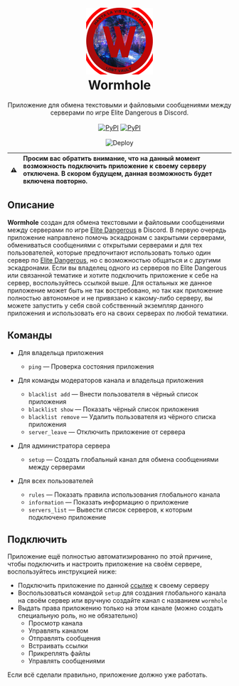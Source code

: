 <h1 align="center">
  <br>
  <img src="sources/images/Wormhole - Logo - Small.png" alt="ᓚᘏᗢ" width="150" height="150">
  <br>
  Wormhole
  <br>
</h1>

<p align="center">
    Приложение для обмена текстовыми и файловыми сообщениями между серверами по игре Elite Dangerous в Discord.
    <br/>
    <br/>
    <a href="https://discord.gg/HFqmXPvMxC">
    <img alt="PyPI" src="https://img.shields.io/discord/866758975345393734?color=90ff00&label=Developers&logo=Discord&logoColor=90ff00" alt="Developers"></a>
    <a href="https://discord.com/oauth2/authorize?client_id=876127339161981059&scope=bot%20applications.commands">
    <img alt="PyPI" src="https://img.shields.io/github/last-commit/beigbeider/wormhole/master?color=22d0ff&label=%D0%9F%D0%BE%D0%B4%D0%BA%D0%BB%D1%8E%D1%87%D0%B8%D1%82%D1%8C%20%D0%BF%D1%80%D0%B8%D0%BB%D0%BE%D0%B6%D0%B5%D0%BD%D0%B8%D0%B5&logo=discord&logoColor=22d0ff" alt="Подключить приложение"></a>
    <br/>
    <br/>
    <a href="https://heroku.com/deploy?template=https://github.com/beigbeider/wormhole/tree/deploy"></a>
    <img src="https://www.herokucdn.com/deploy/button.svg" alt="Deploy">
</p>

:warning: | Просим вас обратить внимание, что на данный момент возможность подключить приложение к своему серверу отключена. В скором будущем, данная возможность будет включена повторно.
:---: | :---

## Описание
**Wormhole** создан для обмена текстовыми и файловыми сообщениями между серверами по игре [Elite Dangerous](https://www.elitedangerous.com/) в Discord. В первую очередь приложение направлено помочь эскадронам с закрытыми серверами, обмениваться сообщениями с открытыми серверами и для тех пользователей, которые предпочитают использовать только один сервер по [Elite Dangerous](https://www.elitedangerous.com/), но с возможностью общаться и с другими эскадронами. Если вы владелец одного из серверов по Elite Dangerous или связанной тематике и хотите подключить приложение к себе на сервер, воспользуйтесь ссылкой выше. Для остальных же данное приложение может быть не так востребовано, но так как приложение полностью автономное и не привязано к какому-либо серверу, вы можете запустить у себя свой собственный экземпляр данного приложения и использовать его на своих серверах по любой тематики.

## Команды
- Для владельца приложения
    - `ping` — Проверка состояния приложения

- Для команды модераторов канала и владельца приложения
    - `blacklist add` — Внести пользователя в чёрный список приложения
    - `blacklist show` — Показать чёрный список приложения
    - `blacklist remove` — Удалить пользователя из чёрного списка приложения
    - `server_leave` — Отключить приложение от сервера

- Для администратора сервера
    - `setup` — Создать глобальный канал для обмена сообщениями между серверами

- Для всех пользователей
    - `rules` — Показать правила использования глобального канала
    - `information` — Показать информацию о приложение
    - `servers_list` — Вывести список серверов, к которым подключено приложение

## Подключить
Приложение ещё полностью автоматизированно по этой причине, чтобы подключить и настроить приложение на своём сервере, воспользуйтесь инструкцией ниже:
- Подключить приложение по данной [ссылке](https://discord.com/oauth2/authorize?client_id=876127339161981059&scope=bot%20applications.commands) к своему серверу
- Воспользоваться командой `setup` для создания глобального канала на своём сервер или вручную создайте канал с названием `wormhole`
- Выдать права приложению только на этом канале (можно создать специальную роль, но не обязательно)
    - Просмотр канала
    - Управлять каналом
    - Отправлять сообщения
    - Встраивать ссылки
    - Прикреплять файлы
    - Управлять сообщениями
 
 Если всё сделали правильно, приложение должно уже работать.
